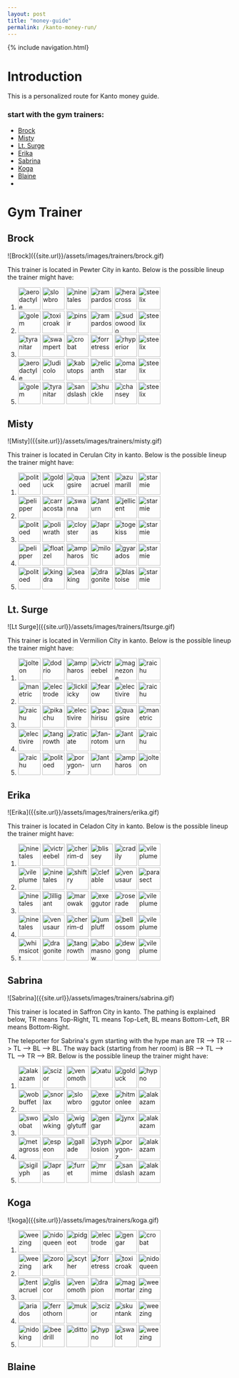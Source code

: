 ```yaml
---
layout: post
title: "money-guide"
permalink: /kanto-money-run/
---
```

{% include navigation.html}

<h1>Introduction</h1>
<p>This is a personalized route for Kanto money guide.</p>
<h3> start with the gym trainers:</h3>
<ul>
    <li><a href="#brock">Brock</a></li>
    <li><a href="#misty">Misty</a></li>
    <li><a href="#ltsurge">Lt. Surge</a></li>
    <li><a href="#erika">Erika</a></li>
    <li><a href="#sabrina">Sabrina</a></li>
    <li><a href="#koga">Koga</a></li>
    <li><a href="#blaine">Blaine</a></li>
    <li></li>
</ul>
<h1>Gym Trainer</h1>
<h2 id="brock">Brock</h2>
![Brock]({{site.url}}/assets/images/trainers/brock.gif)

This trainer is located in Pewter City in kanto. Below is the possible lineup the trainer might have:

<ol>
    <li> 
        <img title="aerodactyle" src="{{site.url}}/assets/images/pokemon/aerodactyl.gif" width="50"> 
        <img title="slowbro" src="{{site.url}}/assets/images/pokemon/slowbro.gif" width="50"> 
        <img title="ninetales" src="{{site.url}}/assets/images/pokemon/ninetales.gif" width="50"> 
        <img title="rampardos" src="{{site.url}}/assets/images/pokemon/rampardos.gif" width="50"> 
        <img title="heracross" src="{{site.url}}/assets/images/pokemon/heracross.gif" width="50"> 
        <img title="steelix" src="{{site.url}}/assets/images/pokemon/steelix.gif" width="50"> 
    </li>
    <li>
        <img title="golem" src="{{site.url}}/assets/images/pokemon/golem.gif" width="50"> 
        <img title="toxicroak" src="{{site.url}}/assets/images/pokemon/toxicroak.gif" width="50"> 
        <img title="pinsir" src="{{site.url}}/assets/images/pokemon/pinsir.gif" width="50"> 
        <img title="rampardos" src="{{site.url}}/assets/images/pokemon/rampardos.gif" width="50"> 
        <img title="sudowoodo" src="{{site.url}}/assets/images/pokemon/sudowoodo.gif" width="50"> 
        <img title="steelix" src="{{site.url}}/assets/images/pokemon/steelix.gif" width="50">
    </li>
    <li>
        <img title="tyranitar" src="{{site.url}}/assets/images/pokemon/tyranitar.gif" width="50"> 
        <img title="swampert" src="{{site.url}}/assets/images/pokemon/swampert.gif" width="50"> 
        <img title="crobat" src="{{site.url}}/assets/images/pokemon/crobat.gif" width="50"> 
        <img title="forretress" src="{{site.url}}/assets/images/pokemon/forretress.gif" width="50"> 
        <img title="rhyperior" src="{{site.url}}/assets/images/pokemon/rhyperior.gif" width="50"> 
        <img title="steelix" src="{{site.url}}/assets/images/pokemon/steelix.gif" width="50">
    </li>
    <li>
        <img title="aerodactyle" src="{{site.url}}/assets/images/pokemon/aerodactyl.gif" width="50"> 
        <img title="ludicolo" src="{{site.url}}/assets/images/pokemon/ludicolo.gif" width="50"> 
        <img title="kabutops" src="{{site.url}}/assets/images/pokemon/kabutops.gif" width="50"> 
        <img title="relicanth" src="{{site.url}}/assets/images/pokemon/relicanth.gif" width="50"> 
        <img title="omastar" src="{{site.url}}/assets/images/pokemon/omastar.gif" width="50"> 
        <img title="steelix" src="{{site.url}}/assets/images/pokemon/steelix.gif" width="50">
    </li>
    <li>
        <img title="golem" src="{{site.url}}/assets/images/pokemon/golem.gif" width="50"> 
        <img title="tyranitar" src="{{site.url}}/assets/images/pokemon/tyranitar.gif" width="50"> 
        <img title="sandslash" src="{{site.url}}/assets/images/pokemon/sandslash.gif" width="50"> 
        <img title="shuckle" src="{{site.url}}/assets/images/pokemon/shuckle.gif" width="50"> 
        <img title="chansey" src="{{site.url}}/assets/images/pokemon/chansey.gif" width="50"> 
        <img title="steelix" src="{{site.url}}/assets/images/pokemon/steelix.gif" width="50">
    </li>
</ol>

<h2 id="misty">Misty</h2>
![Misty]({{site.url}}/assets/images/trainers/misty.gif)

This trainer is located in Cerulan City in kanto. Below is the possible lineup the trainer might have:

<ol>
    <li>
        <img title="politoed" src="{{site.url}}/assets/images/pokemon/politoed.gif" width="50"> 
        <img title="golduck" src="{{site.url}}/assets/images/pokemon/golduck.gif" width="50"> 
        <img title="quagsire" src="{{site.url}}/assets/images/pokemon/quagsire.gif" width="50"> 
        <img title="tentacruel" src="{{site.url}}/assets/images/pokemon/tentacruel.gif" width="50"> 
        <img title="azumarill" src="{{site.url}}/assets/images/pokemon/azumarill.gif" width="50"> 
        <img title="starmie" src="{{site.url}}/assets/images/pokemon/starmie.gif" width="50">
    </li>
    <li>
        <img title="pelipper" src="{{site.url}}/assets/images/pokemon/pelipper.gif" width="50"> 
        <img title="carracosta" src="{{site.url}}/assets/images/pokemon/carracosta.gif" width="50"> 
        <img title="swanna" src="{{site.url}}/assets/images/pokemon/swanna.gif" width="50"> 
        <img title="lanturn" src="{{site.url}}/assets/images/pokemon/lanturn.gif" width="50"> 
        <img title="jellicent" src="{{site.url}}/assets/images/pokemon/jellicent.gif" width="50"> 
        <img title="starmie" src="{{site.url}}/assets/images/pokemon/starmie.gif" width="50">
    </li>
    <li>
        <img title="politoed" src="{{site.url}}/assets/images/pokemon/politoed.gif" width="50"> 
        <img title="poliwrath" src="{{site.url}}/assets/images/pokemon/poliwrath.gif" width="50"> 
        <img title="cloyster" src="{{site.url}}/assets/images/pokemon/cloyster.gif" width="50"> 
        <img title="lapras" src="{{site.url}}/assets/images/pokemon/lapras.gif" width="50"> 
        <img title="togekiss" src="{{site.url}}/assets/images/pokemon/togekiss.gif" width="50"> 
        <img title="starmie" src="{{site.url}}/assets/images/pokemon/starmie.gif" width="50">
    </li>
    <li>
        <img title="pelipper" src="{{site.url}}/assets/images/pokemon/pelipper.gif" width="50"> 
        <img title="floatzel" src="{{site.url}}/assets/images/pokemon/floatzel.gif" width="50"> 
        <img title="ampharos" src="{{site.url}}/assets/images/pokemon/ampharos.gif" width="50"> 
        <img title="milotic" src="{{site.url}}/assets/images/pokemon/milotic.gif" width="50"> 
        <img title="gyarados" src="{{site.url}}/assets/images/pokemon/gyarados.gif" width="50"> 
        <img title="starmie" src="{{site.url}}/assets/images/pokemon/starmie.gif" width="50">
    </li>
    <li>
        <img title="politoed" src="{{site.url}}/assets/images/pokemon/politoed.gif" width="50"> 
        <img title="kingdra" src="{{site.url}}/assets/images/pokemon/kingdra.gif" width="50"> 
        <img title="seaking" src="{{site.url}}/assets/images/pokemon/seaking.gif" width="50"> 
        <img title="dragonite" src="{{site.url}}/assets/images/pokemon/dragonite.gif" width="50"> 
        <img title="blastoise" src="{{site.url}}/assets/images/pokemon/blastoise.gif" width="50"> 
        <img title="starmie" src="{{site.url}}/assets/images/pokemon/starmie.gif" width="50">
    </li>
</ol>

<h2 id="ltsurge">Lt. Surge</h2>
![Lt Surge]({{site.url}}/assets/images/trainers/ltsurge.gif)

This trainer is located in Vermilion City in kanto. Below is the possible lineup the trainer might have:

<ol>
    <li>
        <img title="jolteon" src="{{site.url}}/assets/images/pokemon/jolteon.gif" width="50"> 
        <img title='dodrio' src="{{site.url}}/assets/images/pokemon/dodrio.gif" width="50"> 
        <img title='ampharos' src="{{site.url}}/assets/images/pokemon/ampharos.gif" width="50"> 
        <img title='victreebel' src="{{site.url}}/assets/images/pokemon/victreebel.gif" width="50"> 
        <img title='magnezone' src="{{site.url}}/assets/images/pokemon/magnezone.gif" width="50"> 
        <img title='raichu' src="{{site.url}}/assets/images/pokemon/raichu.gif" width="50">
    </li>
    <li>
        <img title='manetric' src="{{site.url}}/assets/images/pokemon/manetric.gif" width="50"> 
        <img title='electrode' src="{{site.url}}/assets/images/pokemon/electrode.gif" width="50"> 
        <img title='lickilicky' src="{{site.url}}/assets/images/pokemon/lickilicky.gif" width="50"> 
        <img title='fearow' src="{{site.url}}/assets/images/pokemon/fearow.gif" width="50"> 
        <img title='electivire' src="{{site.url}}/assets/images/pokemon/electivire.gif" width="50"> 
        <img title='raichu' src="{{site.url}}/assets/images/pokemon/raichu.gif" width="50">
    </li>
    <li>
        <img title='raichu' src="{{site.url}}/assets/images/pokemon/raichu.gif" width="50"> 
        <img title='pikachu' src="{{site.url}}/assets/images/pokemon/pikachu.gif" width="50"> 
        <img title='electivire' src="{{site.url}}/assets/images/pokemon/electivire.gif" width="50"> 
        <img title='pachirisu' src="{{site.url}}/assets/images/pokemon/pachirisu.gif" width="50"> 
        <img title='quagsire' src="{{site.url}}/assets/images/pokemon/quagsire.gif" width="50"> 
        <img title='manetric' src="{{site.url}}/assets/images/pokemon/manetric.gif" width="50">
    </li>
    <li>
        <img title='electivire' src="{{site.url}}/assets/images/pokemon/electivire.gif" width="50"> 
        <img title='tangrowth' src="{{site.url}}/assets/images/pokemon/tangrowth.gif" width="50"> 
        <img title='raticate' src="{{site.url}}/assets/images/pokemon/raticate.gif" width="50"> 
        <img title='fan-rotom' src="{{site.url}}/assets/images/pokemon/fan-rotom.gif" width="50"> 
        <img title='lanturn' src="{{site.url}}/assets/images/pokemon/lanturn.gif" width="50"> 
        <img title='raichu' src="{{site.url}}/assets/images/pokemon/raichu.gif" width="50">
    </li>
    <li>
        <img title='raichu' src="{{site.url}}/assets/images/pokemon/raichu.gif" width="50"> 
        <img title='politoed' src="{{site.url}}/assets/images/pokemon/politoed.gif" width="50"> 
        <img title='porygon-z' src="{{site.url}}/assets/images/pokemon/porygon-z.gif" width="50"> 
        <img title='lanturn' src="{{site.url}}/assets/images/pokemon/lanturn.gif" width="50"> 
        <img title='ampharos' src="{{site.url}}/assets/images/pokemon/ampharos.gif" width="50"> 
        <img title="jolteon" src="{{site.url}}/assets/images/pokemon/jolteon.gif" width="50">
    </li>
</ol>

<h2 id="erika">Erika</h2>
![Erika]({{site.url}}/assets/images/trainers/erika.gif)

This trainer is located in Celadon City in kanto. Below is the possible lineup the trainer might have:

<ol>
    <li>
        <img title="ninetales" src="{{site.url}}/assets/images/pokemon/ninetales.gif" width="50"> 
        <img title='victreebel' src="{{site.url}}/assets/images/pokemon/victreebel.gif" width="50"> 
        <img title='cherrim-d' src="{{site.url}}/assets/images/pokemon/cherrim-d.gif" width="50"> 
        <img title='blissey' src="{{site.url}}/assets/images/pokemon/blissey.gif" width="50"> 
        <img title='cradily' src="{{site.url}}/assets/images/pokemon/cradily.gif" width="50"> 
        <img title='vileplume' src="{{site.url}}/assets/images/pokemon/vileplume.gif" width="50">
    </li>
    <li>
        <img title='vileplume' src="{{site.url}}/assets/images/pokemon/vileplume.gif" width="50"> 
        <img title="ninetales" src="{{site.url}}/assets/images/pokemon/ninetales.gif" width="50"> 
        <img title='shiftry' src="{{site.url}}/assets/images/pokemon/shiftry.gif" width="50"> 
        <img title='clefable' src="{{site.url}}/assets/images/pokemon/clefable.gif" width="50"> 
        <img title='venusaur' src="{{site.url}}/assets/images/pokemon/venusaur.gif" width="50"> 
        <img title='parasect' src="{{site.url}}/assets/images/pokemon/parasect.gif" width="50">
    </li>
    <li>
        <img title="ninetales" src="{{site.url}}/assets/images/pokemon/ninetales.gif" width="50"> 
        <img title='lilligant' src="{{site.url}}/assets/images/pokemon/lilligant.gif" width="50"> 
        <img title='marowak' src="{{site.url}}/assets/images/pokemon/marowak.gif" width="50"> 
        <img title='exeggutor' src="{{site.url}}/assets/images/pokemon/exeggutor.gif" width="50"> 
        <img title='roserade' src="{{site.url}}/assets/images/pokemon/roserade.gif" width="50"> 
        <img title='vileplume' src="{{site.url}}/assets/images/pokemon/vileplume.gif" width="50">
    </li>
    <li>
        <img title="ninetales" src="{{site.url}}/assets/images/pokemon/ninetales.gif" width="50"> 
        <img title='venusaur' src="{{site.url}}/assets/images/pokemon/venusaur.gif" width="50"> 
        <img title='cherrim-d' src="{{site.url}}/assets/images/pokemon/cherrim-d.gif" width="50"> 
        <img title='jumpluff' src="{{site.url}}/assets/images/pokemon/jumpluff.gif" width="50"> 
        <img title='bellossom' src="{{site.url}}/assets/images/pokemon/bellossom.gif" width="50"> 
        <img title='vileplume' src="{{site.url}}/assets/images/pokemon/vileplume.gif" width="50">
    </li>
    <li>
        <img title='whimsicott' src="{{site.url}}/assets/images/pokemon/whimsicott.gif" width="50"> 
        <img title='dragonite' src="{{site.url}}/assets/images/pokemon/dragonite.gif" width="50"> 
        <img title='tangrowth' src="{{site.url}}/assets/images/pokemon/tangrowth.gif" width="50"> 
        <img title='abomasnow' src="{{site.url}}/assets/images/pokemon/abomasnow.gif" width="50"> 
        <img title='dewgong' src="{{site.url}}/assets/images/pokemon/dewgong.gif" width="50"> 
        <img title='vileplume' src="{{site.url}}/assets/images/pokemon/vileplume.gif" width="50">
    </li>
</ol>

<h2 id="sabrina">Sabrina</h2>
![Sabrina]({{site.url}}/assets/images/trainers/sabrina.gif)

This trainer is located in Saffron City in kanto. The pathing is explained below, TR means Top-Right, TL means Top-Left, BL means Bottom-Left, BR means Bottom-Right.

The teleporter for Sabrina's gym starting with the hype man are TR --> TR --> TL --> BL --> BL. The way back (starting from her room) is BR --> TL --> TL --> TR --> BR. Below is the possible lineup the trainer might have:

<ol>
    <li>
        <img title='alakazam' src="{{site.url}}/assets/images/pokemon/alakazam.gif" width="50">
        <img title='scizor' src="{{site.url}}/assets/images/pokemon/scizor.gif" width="50">
        <img title='venomoth' src="{{site.url}}/assets/images/pokemon/venomoth.gif" width="50">
        <img title='xatu' src="{{site.url}}/assets/images/pokemon/xatu.gif" width="50">
        <img title='golduck' src="{{site.url}}/assets/images/pokemon/golduck.gif" width="50">
        <img title='hypno' src="{{site.url}}/assets/images/pokemon/hypno.gif" width="50">
    </li>
    <li>
        <img title='wobbuffet' src="{{site.url}}/assets/images/pokemon/wobbuffet.gif" width="50">
        <img title='snorlax' src="{{site.url}}/assets/images/pokemon/snorlax.gif" width="50">
        <img title='slowbro' src="{{site.url}}/assets/images/pokemon/slowbro.gif" width="50">
        <img title='exeggutor' src="{{site.url}}/assets/images/pokemon/exeggutor.gif" width="50">
        <img title='hitmonlee' src="{{site.url}}/assets/images/pokemon/hitmonlee.gif" width="50">
        <img title='alakazam' src="{{site.url}}/assets/images/pokemon/alakazam.gif" width="50">
    </li>
    <li>
        <img title='swoobat' src="{{site.url}}/assets/images/pokemon/swoobat.gif" width="50">
        <img title='slowking' src="{{site.url}}/assets/images/pokemon/slowking.gif" width="50">
        <img title='wigglytuff' src="{{site.url}}/assets/images/pokemon/wigglytuff.gif" width="50">
        <img title='gengar' src="{{site.url}}/assets/images/pokemon/gengar.gif" width="50">
        <img title='jynx' src="{{site.url}}/assets/images/pokemon/jynx.gif" width="50">
        <img title='alakazam' src="{{site.url}}/assets/images/pokemon/alakazam.gif" width="50">
    </li>
    <li>
        <img title='metagross' src="{{site.url}}/assets/images/pokemon/metagross.gif" width="50">
        <img title='espeon' src="{{site.url}}/assets/images/pokemon/espeon.gif" width="50">
        <img title='gallade' src="{{site.url}}/assets/images/pokemon/gallade.gif" width="50">
        <img title='typhlosion' src="{{site.url}}/assets/images/pokemon/typhlosion.gif" width="50">
        <img title='porygon-z' src="{{site.url}}/assets/images/pokemon/porygon-z.gif" width="50">
        <img title='alakazam' src="{{site.url}}/assets/images/pokemon/alakazam.gif" width="50">
    </li>
    <li>
        <img title='sigilyph' src="{{site.url}}/assets/images/pokemon/sigilyph.gif" width="50">
        <img title='lapras' src="{{site.url}}/assets/images/pokemon/lapras.gif" width="50">
        <img title='furret' src="{{site.url}}/assets/images/pokemon/furret.gif" width="50">
        <img title='mrmime' src="{{site.url}}/assets/images/pokemon/mrmime.gif" width="50">
        <img title='sandslash' src="{{site.url}}/assets/images/pokemon/sandslash.gif" width="50">
        <img title='alakazam' src="{{site.url}}/assets/images/pokemon/alakazam.gif" width="50">
    </li>
</ol>

<h2 id="koga">Koga</h2>
![koga]({{site.url}}/assets/images/trainers/koga.gif)

<ol>
    <li>
        <img title='weezing' src="{{site.url}}/assets/images/pokemon/weezing.gif" width="50">
        <img title='nidoqueen' src="{{site.url}}/assets/images/pokemon/nidoqueen.gif" width="50">
        <img title='pidgeot' src="{{site.url}}/assets/images/pokemon/pidgeot.gif" width="50">
        <img title='electrode' src="{{site.url}}/assets/images/pokemon/electrode.gif" width="50">
        <img title='gengar' src="{{site.url}}/assets/images/pokemon/gengar.gif" width="50">
        <img title='crobat' src="{{site.url}}/assets/images/pokemon/crobat.gif" width="50">
    </li>
    <li>
        <img title='weezing' src="{{site.url}}/assets/images/pokemon/weezing.gif" width="50">
        <img title='zoroark' src="{{site.url}}/assets/images/pokemon/zoroark.gif" width="50">
        <img title='scyther' src="{{site.url}}/assets/images/pokemon/scyther.gif" width="50">
        <img title='forretress' src="{{site.url}}/assets/images/pokemon/forretress.gif" width="50">
        <img title='toxicroak' src="{{site.url}}/assets/images/pokemon/toxicroak.gif" width="50">
        <img title='nidoqueen' src="{{site.url}}/assets/images/pokemon/nidoqueen.gif" width="50">
    </li>
    <li>
        <img title='tentacruel' src="{{site.url}}/assets/images/pokemon/tentacruel.gif" width="50">
        <img title='gliscor' src="{{site.url}}/assets/images/pokemon/gliscor.gif" width="50">
        <img title='venomoth' src="{{site.url}}/assets/images/pokemon/venomoth.gif" width="50">
        <img title='drapion' src="{{site.url}}/assets/images/pokemon/drapion.gif" width="50">
        <img title='magmortar' src="{{site.url}}/assets/images/pokemon/magmortar.gif" width="50">
        <img title='weezing' src="{{site.url}}/assets/images/pokemon/weezing.gif" width="50">
    </li>
    <li>
        <img title='ariados' src="{{site.url}}/assets/images/pokemon/ariados.gif" width="50">
        <img title='ferrothorn' src="{{site.url}}/assets/images/pokemon/ferrothorn.gif" width="50">
        <img title='muk' src="{{site.url}}/assets/images/pokemon/muk.gif" width="50">
        <img title='scizor' src="{{site.url}}/assets/images/pokemon/scizor.gif" width="50">
        <img title='skuntank' src="{{site.url}}/assets/images/pokemon/skuntank.gif" width="50">
        <img title='weezing' src="{{site.url}}/assets/images/pokemon/weezing.gif" width="50">
    </li>
    <li>
        <img title='nidoking' src="{{site.url}}/assets/images/pokemon/nidoking.gif" width="50">
        <img title='beedrill' src="{{site.url}}/assets/images/pokemon/beedrill.gif" width="50">
        <img title='ditto' src="{{site.url}}/assets/images/pokemon/ditto.gif" width="50">
        <img title='hypno' src="{{site.url}}/assets/images/pokemon/hypno.gif" width="50">
        <img title='swalot' src="{{site.url}}/assets/images/pokemon/swalot.gif" width="50">
        <img title='weezing' src="{{site.url}}/assets/images/pokemon/weezing.gif" width="50">
    </li>
</ol>

<h2 id="blaine">Blaine</h2>
